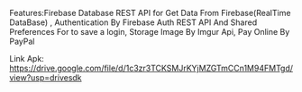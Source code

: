 Features:Firebase Database REST API for Get Data From Firebase(RealTime DataBase) ,
Authentication By Firebase Auth REST API And Shared Preferences For to save a login, Storage Image By Imgur Api,
Pay Online By PayPal

Link Apk: https://drive.google.com/file/d/1c3zr3TCKSMJrKYjMZGTmCCn1M94FMTgd/view?usp=drivesdk
